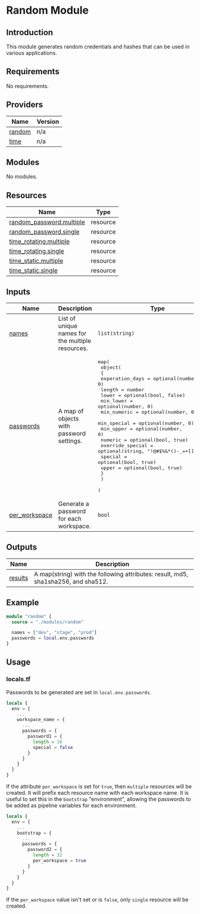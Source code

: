 <!-- BEGIN_TF_DOCS -->
# Random Module

## Introduction

This module generates random credentials and hashes that can be used in various applications.

## Requirements

No requirements.

## Providers

| Name | Version |
|------|---------|
| <a name="provider_random"></a> [random](#provider\_random) | n/a |
| <a name="provider_time"></a> [time](#provider\_time) | n/a |

## Modules

No modules.

## Resources

| Name | Type |
|------|------|
| [random_password.multiple](https://registry.terraform.io/providers/hashicorp/random/latest/docs/resources/password) | resource |
| [random_password.single](https://registry.terraform.io/providers/hashicorp/random/latest/docs/resources/password) | resource |
| [time_rotating.multiple](https://registry.terraform.io/providers/hashicorp/time/latest/docs/resources/rotating) | resource |
| [time_rotating.single](https://registry.terraform.io/providers/hashicorp/time/latest/docs/resources/rotating) | resource |
| [time_static.multiple](https://registry.terraform.io/providers/hashicorp/time/latest/docs/resources/static) | resource |
| [time_static.single](https://registry.terraform.io/providers/hashicorp/time/latest/docs/resources/static) | resource |

## Inputs

| Name | Description | Type | Default | Required |
|------|-------------|------|---------|:--------:|
| <a name="input_names"></a> [names](#input\_names) | List of unique names for the multiple resources. | `list(string)` | `[]` | no |
| <a name="input_passwords"></a> [passwords](#input\_passwords) | A map of objects with password settings. | <pre>map(<br>    object(<br>      {<br>        experation_days = optional(number, 0)<br>        length = number<br>        lower = optional(bool, false)<br>        min_lower = optional(number, 0)<br>        min_numeric = optional(number, 0)<br>        min_special = optional(number, 0)<br>        min_upper = optional(number, 0)<br>        numeric = optional(bool, true)<br>        override_special = optional(string, "!@#$%&*()-_=+[]{}<>:?")<br>        special = optional(bool, true)<br>        upper = optional(bool, true)<br>      }<br>    )<br>  )</pre> | n/a | yes |
| <a name="input_per_workspace"></a> [per\_workspace](#input\_per\_workspace) | Generate a password for each workspace. | `bool` | `false` | no |

## Outputs

| Name | Description |
|------|-------------|
| <a name="output_results"></a> [results](#output\_results) | A map(string) with the following attributes: result, md5, sha1sha256, and sha512. |

## Example

```terraform
module "random" {
  source = "./modules/random"

  names = ["dev", "stage", "prod"]
  passwords = local.env.passwords
}
```

## Usage

### locals.tf

Passwords to be generated are set in `local.env.passwords`.

```terraform
locals {
  env = {
    ...
    workspace_name = {
      ...
      passwords = {
        password1 = {
          length = 16
          special = false
        }
      }
    }
  }
}
```

If the attribute `per_workspace` is set for `true`, then `multiple` resources will be created. It will prefix each resource name with each workspace name. It is useful to set this in the `bootstrap` "environment", allowing the passwords to be added as pipeline variables for each environment.

```terraform
locals {
  env = {
    ...
    bootstrap = {
      ...
      passwords = {
        password2 = {
          length = 32
          per_workspace = true
        }
      }
    }
  }
}
```

If the `per_workspace` value isn't set or is `false`, only `single` resource will be created.
<!-- END_TF_DOCS -->